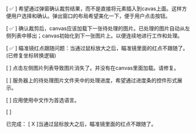[ ✅ ] 希望通过弹窗确认裁剪结果，而不是直接将元素插入到cavas上面。这样方便用户选择和确认。弹出窗口的布局希望美化一下，便于用户点击按钮。

[ ✅ ] 确认裁剪后，canvas应该加载下一张待处理的图片。已处理的图片自动从左侧列表中移出；canvas初始化到下一张图片上。以便连续地进行工作和处理。

[ ✅ ] 瞄准镜红点跟随问题：当通过鼠标放大之后，瞄准镜里面的红点不跟随了。(已修复坐标转换逻辑)

[ ] 点击左侧图片列表导致图片消失了。并没有在canvas里面加载。请修复。

[ ] 服务器上的待处理图片文件夹中的处理进度，希望通过进度条的控件形式展示。

[ ] 应用使用中文作为首选语言。

[ ] 


已完成：
[ X ]当通过鼠标放大之后，瞄准镜里面的红点不跟随了。